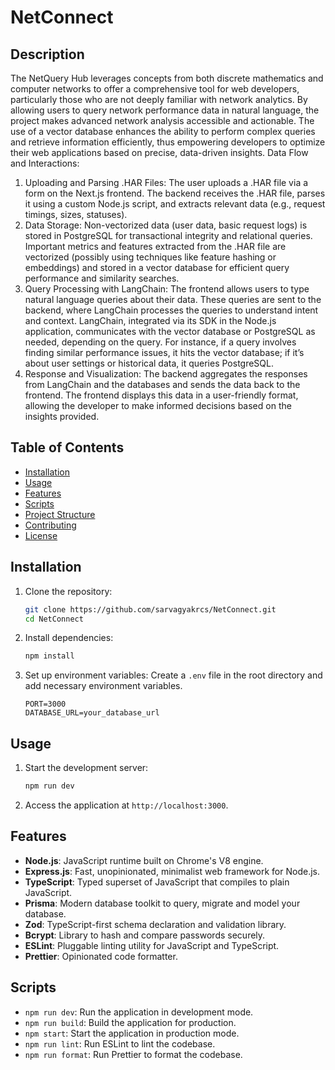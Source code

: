 # NetConnect

<!-- [![Node.js CI](https://github.com/sarvagyakrcs/NetConnect/actions/workflows/node.js.yml/badge.svg)](https://github.com/sarvagyakrcs/NetConnect/actions) -->

## Description

The NetQuery Hub leverages concepts from both discrete mathematics and computer networks to offer a comprehensive tool for web developers, particularly those who are not deeply familiar with network analytics. By allowing users to query network performance data in natural language, the project makes advanced network analysis accessible and actionable. The use of a vector database enhances the ability to perform complex queries and retrieve information efficiently, thus empowering developers to optimize their web applications based on precise, data-driven insights.
Data Flow and Interactions:
1. Uploading and Parsing .HAR Files: The user uploads a .HAR file via a form on the Next.js frontend. The backend receives the .HAR file, parses it using a custom Node.js script, and extracts relevant data (e.g., request timings, sizes, statuses).
2. Data Storage: Non-vectorized data (user data, basic request logs) is stored in PostgreSQL for transactional integrity and relational queries.
Important metrics and features extracted from the .HAR file are vectorized (possibly using techniques like feature hashing or embeddings) and stored in a vector database for efficient query performance and similarity searches.
3. Query Processing with LangChain: The frontend allows users to type natural language queries about their data.
These queries are sent to the backend, where LangChain processes the queries to understand intent and context.
LangChain, integrated via its SDK in the Node.js application, communicates with the vector database or PostgreSQL as needed, depending on the query. For instance, if a query involves finding similar performance issues, it hits the vector database; if it’s about user settings or historical data, it queries PostgreSQL.
4. Response and Visualization: The backend aggregates the responses from LangChain and the databases and sends the data back to the frontend.
The frontend displays this data in a user-friendly format, allowing the developer to make informed decisions based on the insights provided.

## Table of Contents

- [Installation](#installation)
- [Usage](#usage)
- [Features](#features)
- [Scripts](#scripts)
- [Project Structure](#project-structure)
- [Contributing](#contributing)
- [License](#license)

## Installation

1. Clone the repository:
    ```sh
    git clone https://github.com/sarvagyakrcs/NetConnect.git
    cd NetConnect
    ```

2. Install dependencies:
    ```sh
    npm install
    ```

3. Set up environment variables:
   Create a `.env` file in the root directory and add necessary environment variables.
    ```env
    PORT=3000
    DATABASE_URL=your_database_url
    ```

## Usage

1. Start the development server:
    ```sh
    npm run dev
    ```

2. Access the application at `http://localhost:3000`.

## Features

- **Node.js**: JavaScript runtime built on Chrome's V8 engine.
- **Express.js**: Fast, unopinionated, minimalist web framework for Node.js.
- **TypeScript**: Typed superset of JavaScript that compiles to plain JavaScript.
- **Prisma**: Modern database toolkit to query, migrate and model your database.
- **Zod**: TypeScript-first schema declaration and validation library.
- **Bcrypt**: Library to hash and compare passwords securely.
- **ESLint**: Pluggable linting utility for JavaScript and TypeScript.
- **Prettier**: Opinionated code formatter.

## Scripts

- `npm run dev`: Run the application in development mode.
- `npm run build`: Build the application for production.
- `npm start`: Start the application in production mode.
- `npm run lint`: Run ESLint to lint the codebase.
- `npm run format`: Run Prettier to format the codebase.